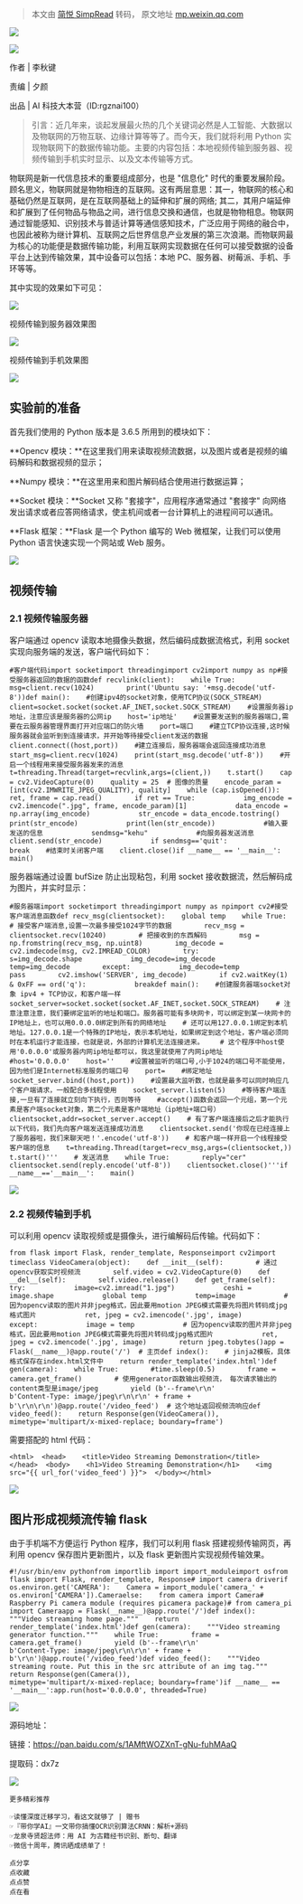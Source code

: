 > 本文由 [简悦 SimpRead](http://ksria.com/simpread/) 转码， 原文地址 [mp.weixin.qq.com](https://mp.weixin.qq.com/s/yaVhM13JscQtYW9i114lUA)

![](https://mmbiz.qpic.cn/mmbiz_gif/BnSNEaficFAYgTGBXg0ZvckYHA2iaBOsqO7vgTGP53icxyLKZKC6yAKvs5s479MoYDVbObrnSuxoXbzNIFMmaX83g/640?wx_fmt=gif)

![](https://mmbiz.qpic.cn/mmbiz_jpg/VeJKXItpwPWFxD6CCHbrdbwqNGiciamJfp1Ddgc0ficM3prKPPoC54O0pyKh47QLu1OJHVib3JgJ1UpVsIDDZafKxQ/640?wx_fmt=jpeg)

作者 | 李秋键

责编 | 夕颜

出品 | AI 科技大本营（ID:rgznai100）

> 引言：近几年来，谈起发展最火热的几个关键词必然是人工智能、大数据以及物联网的万物互联、边缘计算等等了。而今天，我们就将利用 Python 实现物联网下的数据传输功能。主要的内容包括：本地视频传输到服务器、视频传输到手机实时显示、以及文本传输等方式。

物联网是新一代信息技术的重要组成部分，也是 "信息化" 时代的重要发展阶段。顾名思义，物联网就是物物相连的互联网。这有两层意思：其一，物联网的核心和基础仍然是互联网，是在互联网基础上的延伸和扩展的网络; 其二，其用户端延伸和扩展到了任何物品与物品之间，进行信息交换和通信，也就是物物相息。物联网通过智能感知、识别技术与普适计算等通信感知技术，广泛应用于网络的融合中，也因此被称为继计算机、互联网之后世界信息产业发展的第三次浪潮。而物联网最为核心的功能便是数据传输功能，利用互联网实现数据在任何可以接受数据的设备平台上达到传输效果，其中设备可以包括：本地 PC、服务器、树莓派、手机、手环等等。

其中实现的效果如下可见：

![](https://mmbiz.qpic.cn/mmbiz_png/VeJKXItpwPXWLpENCwyR2GLh1A8ztFHTN5LicSHqOIQNo7KXTlWd7Ubv3xaZvyFv5hLlj4Cz3NCEaAEibSXmzDpw/640?wx_fmt=png)

视频传输到服务器效果图

![](https://mmbiz.qpic.cn/mmbiz_png/VeJKXItpwPXWLpENCwyR2GLh1A8ztFHT5GNzQ7Rt92nw3oRkr8FIfXZtcF9qswKxLWicqCvKpQAaKKcTWruOdiaw/640?wx_fmt=png)

视频传输到手机效果图

![](https://mmbiz.qpic.cn/mmbiz_jpg/BnSNEaficFAYgTGBXg0ZvckYHA2iaBOsqOc2rXicCsC79VyqrfQywa6E74wdAaexVSMb4RYiacoJ9E71XJcjnkdWwA/640?wx_fmt=jpeg)

**实验前的准备**
----------

首先我们使用的 Python 版本是 3.6.5 所用到的模块如下：

**Opencv 模块：**在这里我们用来读取视频流数据，以及图片或者是视频的编码解码和数据视频的显示；

**Numpy 模块：**在这里用来和图片解码结合使用进行数据运算；

**Socket 模块：**Socket 又称 "套接字"，应用程序通常通过 "套接字" 向网络发出请求或者应答网络请求，使主机间或者一台计算机上的进程间可以通讯。

**Flask 框架：**Flask 是一个 Python 编写的 Web 微框架，让我们可以使用 Python 语言快速实现一个网站或 Web 服务。

![](https://mmbiz.qpic.cn/mmbiz_jpg/BnSNEaficFAYgTGBXg0ZvckYHA2iaBOsqO3ToytjEfeNjJlGPcZqK98xO4MJ2zC1xj07PfS6kAic0LAlMKFBLvWPQ/640?wx_fmt=jpeg)

**视频传输**
--------

### **2.1 视频传输服务器**

客户端通过 opencv 读取本地摄像头数据，然后编码成数据流格式，利用 socket 实现向服务端的发送，客户端代码如下：

```
#客户端代码import socketimport threadingimport cv2import numpy as np#接受服务器返回的数据的函数def recvlink(client):    while True:        msg=client.recv(1024)        print('Ubuntu say: '+msg.decode('utf-8'))def main():    #创建ipv4的socket对象，使用TCP协议(SOCK_STREAM)    client=socket.socket(socket.AF_INET,socket.SOCK_STREAM)    #设置服务器ip地址，注意应该是服务器的公网ip    host='ip地址'    #设置要发送到的服务器端口,需要在云服务器管理界面打开对应端口的防火墙    port=端口    #建立TCP协议连接,这时候服务器就会监听到到连接请求，并开始等待接受client发送的数据    client.connect((host,port))    #建立连接后，服务器端会返回连接成功消息    start_msg=client.recv(1024)    print(start_msg.decode('utf-8'))    #开启一个线程用来接受服务器发来的消息    t=threading.Thread(target=recvlink,args=(client,))    t.start()    cap = cv2.VideoCapture(0)    quality = 25  # 图像的质量    encode_param = [int(cv2.IMWRITE_JPEG_QUALITY), quality]    while (cap.isOpened()):        ret, frame = cap.read()        if ret == True:            img_encode = cv2.imencode(".jpg", frame, encode_param)[1]            data_encode = np.array(img_encode)            str_encode = data_encode.tostring()            print(str_encode)            print(len(str_encode))            #输入要发送的信息            sendmsg="kehu"            #向服务器发送消息            client.send(str_encode)            if sendmsg=='quit':                break    #结束时关闭客户端    client.close()if __name__ == '__main__':    main()
```

服务器端通过设置 bufSize 防止出现粘包，利用 socket 接收数据流，然后解码成为图片，并实时显示：

```
#服务器端import socketimport threadingimport numpy as npimport cv2#接受客户端消息函数def recv_msg(clientsocket):    global temp    while True:        # 接受客户端消息,设置一次最多接受1024字节的数据        recv_msg = clientsocket.recv(10240)        # 把接收到的东西解码        msg = np.fromstring(recv_msg, np.uint8)        img_decode = cv2.imdecode(msg, cv2.IMREAD_COLOR)        try:            s=img_decode.shape            img_decode=img_decode            temp=img_decode        except:            img_decode=temp            pass        cv2.imshow('SERVER', img_decode)        if cv2.waitKey(1) & 0xFF == ord('q'):            breakdef main():    #创建服务器端socket对象 ipv4 + TCP协议，和客户端一样    socket_server=socket.socket(socket.AF_INET,socket.SOCK_STREAM)    # 注意注意注意，我们要绑定监听的地址和端口。服务器可能有多块网卡，可以绑定到某一块网卡的IP地址上，也可以用0.0.0.0绑定到所有的网络地址    # 还可以用127.0.0.1绑定到本机地址。127.0.0.1是一个特殊的IP地址，表示本机地址，如果绑定到这个地址，客户端必须同时在本机运行才能连接，也就是说，外部的计算机无法连接进来。    # 这个程序中host使用'0.0.0.0'或服务器内网ip地址都可以，我这里就使用了内网ip地址    #host='0.0.0.0'    host=''    #设置被监听的端口号,小于1024的端口号不能使用，因为他们是Internet标准服务的端口号    port=    #绑定地址    socket_server.bind((host,port))    #设置最大监听数，也就是最多可以同时响应几个客户端请求，一般配合多线程使用    socket_server.listen(5)    #等待客户端连接,一旦有了连接就立刻向下执行，否则等待    #accept()函数会返回一个元组，第一个元素是客户端socket对象，第二个元素是客户端地址（ip地址+端口号）    clientsocket,addr=socket_server.accept()    # 有了客户端连接后之后才能执行以下代码，我们先向客户端发送连接成功消息    clientsocket.send('你现在已经连接上了服务器啦，我们来聊天吧！'.encode('utf-8'))    # 和客户端一样开启一个线程接受客户端的信息    t=threading.Thread(target=recv_msg,args=(clientsocket,))    t.start()'''    # 发送消息    while True:        reply="cer"        clientsocket.send(reply.encode('utf-8'))    clientsocket.close()'''if __name__=='__main__':    main()
```

![](https://mmbiz.qpic.cn/mmbiz_png/VeJKXItpwPXWLpENCwyR2GLh1A8ztFHTCUgLDMUib5z3onhvZTChQqzGqAEsvkHnicf1vyNPya3QJGico1RXlatQg/640?wx_fmt=png)

### **2.2 视频传输到手机**

可以利用 opencv 读取视频或是摄像头，进行编解码后传输。代码如下：

```
from flask import Flask, render_template, Responseimport cv2import timeclass VideoCamera(object):    def __init__(self):        # 通过opencv获取实时视频流        self.video = cv2.VideoCapture(0)    def __del__(self):        self.video.release()    def get_frame(self):        try:            image=cv2.imread("1.jpg")            ceshi = image.shape            global temp            temp=image            # 因为opencv读取的图片并非jpeg格式，因此要用motion JPEG模式需要先将图片转码成jpg格式图片            ret, jpeg = cv2.imencode('.jpg', image)        except:            image = temp            # 因为opencv读取的图片并非jpeg格式，因此要用motion JPEG模式需要先将图片转码成jpg格式图片            ret, jpeg = cv2.imencode('.jpg', image)        return jpeg.tobytes()app = Flask(__name__)@app.route('/')  # 主页def index():    # jinja2模板，具体格式保存在index.html文件中    return render_template('index.html')def gen(camera):    while True:        #time.sleep(0.5)        frame = camera.get_frame()        # 使用generator函数输出视频流， 每次请求输出的content类型是image/jpeg        yield (b'--frame\r\n'                   b'Content-Type: image/jpeg\r\n\r\n' + frame + b'\r\n\r\n')@app.route('/video_feed')  # 这个地址返回视频流响应def video_feed():    return Response(gen(VideoCamera()),                    mimetype='multipart/x-mixed-replace; boundary=frame')
```

需要搭配的 html 代码：

```
<html>  <head>    <title>Video Streaming Demonstration</title>  </head>  <body>    <h1>Video Streaming Demonstration</h1>    <img src="{{ url_for('video_feed') }}">  </body></html>
```

![](https://mmbiz.qpic.cn/mmbiz_jpg/BnSNEaficFAYgTGBXg0ZvckYHA2iaBOsqOPyiaaIVCePZnia426uNibf0PLTPfS7VRaWql6vFWCwb2Cqgjp06UvU39Q/640?wx_fmt=jpeg)

**图片形成视频流传输 flask**
-------------------

由于手机端不方便运行 Python 程序，我们可以利用 flask 搭建视频传输网页，再利用 opencv 保存图片更新图片，以及 flask 更新图片实现视频传输效果。

```
#!/usr/bin/env pythonfrom importlib import import_moduleimport osfrom flask import Flask, render_template, Response# import camera driverif os.environ.get('CAMERA'):    Camera = import_module('camera_' + os.environ['CAMERA']).Cameraelse:    from camera import Camera# Raspberry Pi camera module (requires picamera package)# from camera_pi import Cameraapp = Flask(__name__)@app.route('/')def index():    """Video streaming home page."""    return render_template('index.html')def gen(camera):    """Video streaming generator function."""    while True:        frame = camera.get_frame()        yield (b'--frame\r\n'               b'Content-Type: image/jpeg\r\n\r\n' + frame + b'\r\n')@app.route('/video_feed')def video_feed():    """Video streaming route. Put this in the src attribute of an img tag."""    return Response(gen(Camera()),                    mimetype='multipart/x-mixed-replace; boundary=frame')if __name__ == '__main__':app.run(host='0.0.0.0', threaded=True)
```

![](https://mmbiz.qpic.cn/mmbiz_png/VeJKXItpwPXWLpENCwyR2GLh1A8ztFHT5GNzQ7Rt92nw3oRkr8FIfXZtcF9qswKxLWicqCvKpQAaKKcTWruOdiaw/640?wx_fmt=png)

源码地址：

链接：https://pan.baidu.com/s/1AMftWOZXnT-gNu-fuhMAaQ

提取码：dx7z

![](https://mmbiz.qpic.cn/mmbiz_jpg/Pn4Sm0RsAuggpZ0lia5ZjmiaqEIGqmY9Ch46r8l3Cv9Lvuqq7ic7xlHVf7zNlwgiaYRMdLib25h7pMEunOCf4IwibDRw/640?wx_fmt=jpeg)

```
更多精彩推荐

```

```
☞读懂深度迁移学习，看这文就够了 | 赠书
☞『带你学AI』一文带你搞懂OCR识别算法CRNN：解析+源码
☞龙泉寺贤超法师：用 AI 为古籍经书识别、断句、翻译
☞微信十周年，腾讯晒成绩单了！

```

```
点分享
点收藏
点点赞
点在看

```